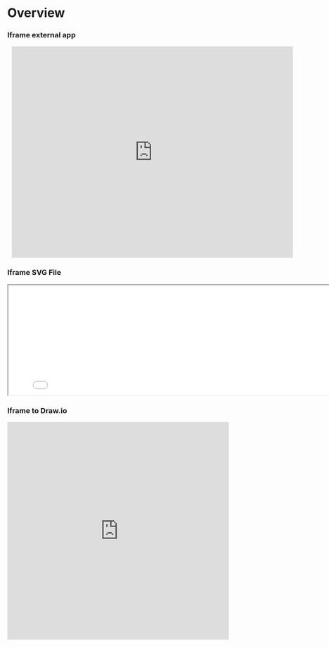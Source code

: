# Overview

### Iframe external app

<div style="width: 640px; height: 480px; margin: 10px; position: relative;"><iframe allowfullscreen frameborder="0" style="width:640px; height:480px" src="https://lucid.app/documents/embeddedchart/4e0d6c6b-8d72-403a-b201-4b6f1af90350" id="uacY4.nWRmoE"></iframe></div>

### Iframe SVG File

<iframe width="800" height="250" src="assets/chart.svg"></iframe>

### Iframe to Draw.io

<iframe frameborder="0" style="width:100%;height:494px;" src="https://viewer.diagrams.net/?highlight=0000ff&edit=_blank&layers=1&nav=0&title=swanix.drawio#R7VxZl6JIFv419Thz2OwqH1VQyTGwVMCENwQL2RLbJQV%2BfX83CFPNrO6e7umamdOHl8JY7v7dGxG36tQndVRUk0Ow37Ey2uafFCmqPqn6J0WRv%2FQVfGimFjOK9lM7Ex%2BSSMzdJlZJsxWTkpg9J9H2%2BLDxVJb5Kdk%2FTobly8s2PD3MBYdDeXnc9q3MH6Xug3j7YWIVBvnH2XUSnXZiVpak28J0m8Q7IfpLTywUwXWzmDjugqi83E2pxid1dCjLU%2FurqEbbnLx39cvUWpo%2Fb3ZZOdp8WVajXT38bPyjZTb%2BIyRvJhy2L6e%2FlrUmTDvVV39tI7hPDMvDaVfG5UuQG7fZ4aE8v0Rb4iphdNszK8s9JmVMptvTqRZYCM6nElO7U5GL1W2VnJ7vfnvE6p89MdIrwZkP6uvg5XSon%2B8Hd1Q0vJHx0ZWutY%2BMegeH3%2FGl2Hcsz4dw%2Bxv7RHqcgkO8%2FS1%2B6htgkGrbsthCSdAdtnlwSl4flQsE5OO3fbew4oeI7B%2BIslDyNcjPQtKHsAPce%2FqZFDyfhq%2FbwylBFs2CzTb%2FWh6TU1K%2BYH1Tnk5lcbdhkCcxLZwo%2BENOPjju20ymAATXwbekItAMhQQ9Ck7BJ3XQDpXx8TX%2BpAwrgEQZfZ1ail8Ptc26OoeNlATTpRTq5etMjdSo7qms7r2GRfjK0sGFjfpNVISJOY32%2FnRZfl2Z1dweJOZklwfrqIx0KWEpu5jJUAnWrroo%2Bhr2XEx9EDM7w9ds2MiM%2FSI%2FbrB3U%2FTP%2FsqELk%2BJpXn28Qs0KYJ1JfnPZt98cevNKE5pdzRxazbuZ%2F962B0WbhqNhiRDgswevg2%2BarBeSgHpYsekS%2Bmv85dguuibqVnfy4%2BU3T6aOMms0QpT3e3mTVX7a0sypzH2cjuIZ2Wl7N7m2qrNOJi4e1%2FZSdfxlacpeeoyjSaYe%2F2aeOl2Ynz%2BOn3KPXURb7FupQvwysDfUBjoIiXPognJM9V3utKYvHGEjJTzBG8z%2BfJ9D%2FTmsGxrk9Xegxes1HgXIURw4u83k0vfTKzx0nCNpbP4FS%2BYPeGFHnxwp63BI%2FnghdG9F4jncrwc3XthuANt7GPdtg3JWmmyqRuXuXGpWJOd53pY0ZittNpyLpVlG2dmQ%2F79nO6crdWgYvouuHnnSQ0muQQkfdfjLM2uHueR%2BgE2SEx6sKGxkg823OaEDZZu%2FQkbHPUR4ew9wqUH1JD%2BiO871EzGUjAaZpBqAQ1nYBKWDBqWaArTF%2FIKeTpLF4rV7NasiUyWmrDCkZnswYPaxdK9HvZos5TVzLbWLI3JSvWRzjhbNqtYFhONYoGvi%2F2z1AO9G9jwyiw14S0GGtSFZqnDyjNLjZg1JmgH2nw0qOcrrYEXa%2ByrZmksWw3WsQ852WC94cho4mbREL%2BsZnoG%2BgHWsx63aaQ1zA4l0F8gRwYtX59TLUo4%2Fx5rYnnREH8GPULB35RamRkiJeZ0T%2BEyE022Ug%2FrJBP2pjtYwaBziChznhLWNdBL4KlZNZ%2FT4EPiKc9QS600bvWEbZbEGiBJgc%2BEndwv2JdhZcH9gUirFmRjX88CX%2BE3%2FM7XJBs2NHOD3a9DNjKnITkO7B1InH6kqZDJ5yzbVATPhqVODR%2FINx8RTSbNV5xGs%2BxYBU%2BFfDS3TawvIHPBYwBkK1gneugU40%2BGde88t0MVPm5YjRjp3HYVOjVWGooYx8hs0NcasgdY5zFwVKtxsB6SzQp8RzFUgVHOE7HWWBtXyjil1WnQQ0Xg%2BIFtPa4zbJqDvo0R9yf8sVCZiGWLM%2FIbzgTZ4zpiLK0ziXhLc2R162OmsYbii1jpcSV8CJwtqhZTHnh63B9zHfmRcEwC47HWxpDJcxvYpnxAbGkdusGfXiXwJbW6eLB3cM1DGfGqWtsMyheOL%2BRhTf6AvyvK01a%2FEP42RLycNh7kG9torvJZSvQL0r%2FH5VM8dU9tfeKpc%2FIJxdNeXFjN15HDPN633CT6NNR4PBJNIl2ETzWu84pi1PoBOajyfZSbyI8WFyHySGC%2BcTSeRzX3o8hN52LZmcCFx3GJOMhMd3otLq5%2BopwZyPNWpkS529KHsqUTLlFxdUd%2Bk2%2BP29ilYT2%2F6qmHakuzQE62%2BQV8agJr72OPWrWo2jg4Qn%2FMo%2BZjbw8YFTgIL4RRS6f1gSx4KbgfgdeilcUxzGvTxUKuoiYgb9htDjZj7gIaUQcGsI98GoNn1rzp73qNJcWUN5SrjZsSxj3kumu2e50eTlVgQUNsB42wVZ63MnFnc9p61mQ8PzGHfXRKXetZ3NphL0jmWz1bNGRH%2BGEf8ly57pvzOnHnL56TyAvoTHlMdQo5JiH24HmVyXVnyA%2FEATq1%2BY14M5IJjEFHihPXOZaBHYnXsWagPerikB8pR%2B91Rg6FNcfWrYZL8B10aOsynSXQGbUJ9YjqP4%2BHo7CMSfAh7Mi01ofswnSSg%2FOu8VoMY51qM%2BhxHobKtb7At9LcAT38jXOhbvVEbUtN0Lfni5AvzgoH%2FHEnTI2bngZyl8eGcv3OTht4Rc0TOUK1m%2BjpbH2rrcirZt7ihHg0VmNW7flrIP5jnd9MmrBmLaZQowaQ4VS8%2FnNM0s0lwx11QPSw%2B%2BqDDDJc0BPOPY3Xd14vqB6QDQw2eCJPF62twK7IcQnx6PF7Q3O%2FJwaGWItvyhmdahf5E7hpbewhRqgDNIcaqhutfumiAg3FCGfBQtRTrwJG2hjpMeVxzc8Hu73LwK%2Bok0aLx4RiQ6cYYSSu4EdRP0KVYwQ3NtT06qo7dJLbeijyGHUd9xrEaiDd7eFnoCV8gDOU7hmEd%2Fl2viM%2FbV%2Fog1ilqHe5R1gAfhjuXwt%2Bj2JpHtzf5vgZrzPtN25zOJktA6dUA%2B4ZLMo9OtEqUOEFNsZNzQB3Q4P1FXNizFuoboZKtxaWPpnMfsIeU8IelTTCHNYpiw3c3oxqpVuCB93gyBqcnhnT%2BKnOTyyME0ISXoZ0ysALOB1wS0RlkijLME83FJxYdJME0ulWUvPKSLcKyHbplZbvYUvM91sOa%2FVPDciJFegK%2B%2Biu7SlCHsYe0dZEi8qK%2FbwqcX3AH2NuA90Qqbpcx9wXTCZZIXjhlLPDnpCBSGKtHqg32%2FhY%2BA0nqk0nD05tnW5hpH98Efzhl9anbroUfnrS7%2B0FCmKg6zqGneRbZNXqXh7dquE1oJ1sIBS5iMfv3%2B9nSnj%2Fpp64RXh7213f13GwxnuhwDtwuszDdPjNp%2FcjvSmu78jRw1up9%2F6tBHS370iiz91z8LxsgEE5VNzaUYc7T3G%2FbnK3wZsm9pT%2BcaOap2Ddg%2Byny0ap8I7KXzeJLPR5ItrGyaKRmd509R3%2FuFH6GeTw72zdv3hrax%2FxtxDk440Uqu6R3rWLYpwGSlRvVPfsG%2FnJW0f5ssjfZYtfuDqkv4aZvIumT%2FvtaLjfpFLiKH05LKx8sa4uwQQv5umyF04ceOi6D94oxsdo7TZvPY3R4N%2F9oragLt%2B%2FJCd%2Bbit%2BAW9J5mRJL%2FgKkc2455PHfUtlLIeqtffWvdFm6tbm1JJ8Y5lHRd56MSUavER%2Fz1Jp%2BzzM4eeT97ysg%2BcYVvo7cMyp8%2FMHrBFfDRgd3PcNEK%2Bno7%2FuIV7yq8%2B9R90jebch7Ky1GrJHiN%2FBV59eI%2BxbreWdr7iTVpdbLP21X1APgrn9LCz6F0fZ7fxJX%2F1g4WgzQbRHw9NGWZJl540K69YXIDM%2FY2wDDTWQOA2LMeKap%2FAx4m1CM7fwqXuij7%2F506fXcGyV3nr5GtVmHBZuEwGVhMhgMr48vMpH%2FWsGPWTcMvdf2P2Mail%2Bo11bgBL18LbVn2iMfmxkXrn8JJrl4q8LVFWML3e9976Y29213ZXrxv%2Bk%2BTleb4%2Fa7OfBzz99nhX7emsXbv3Wyf2%2Fb3H%2F6Fa1%2BrFV%2FV2HSd%2BP8H%2BnVa1%2BaFWPy0OBGaM6HQJ8R2WxzwHaroHdNbC7BnbXwO4a2F0Du2tgdw3sroHdNbC7BnbXwO4a2F0Du2tgdw3sroHdNbC7Bvbft4GtDqPguOM9WvmtefrXN7S1%2FmNDW5b%2F5w1t6ddapGHXGu1ao11rtGuNdq3RrjXatUa71mjXGu1ao11rtGuNdq3RrjXatUa71mjXGu1ao11r9G%2FfGv1BrdDPX979297eD2yFYnj7nzX42t1%2FUKIavwA%3D"></iframe>
